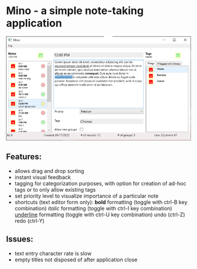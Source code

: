Mino - a simple note-taking application
=======================================

![Mino screenshot](/screenshot.jpg?raw=true "Mino screenshot")

Features:
---------
- allows drag and drop sorting
- instant visual feedback
- tagging for categorization purposes, with option for creation of ad-hoc tags or to only allow existing tags
- set priority level to visualize importance of a particular note
- shortcuts (text editor form only):
  **bold** formatting (toggle with ctrl-B key combination)
  _italic_ formatting (toggle with ctrl-I key combination)
  <u>underline</u> formatting (toggle with ctrl-U key combination)
  undo (ctrl-Z)
  redo (ctrl-Y)

Issues:
-------
- text entry character rate is slow
- empty titles not disposed of after application close
